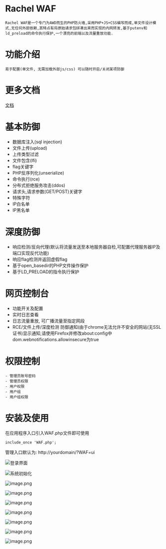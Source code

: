 # Rachel WAF
`Rachel WAF是一个专门为AWD而生的PHP防火墙,采用PHP+JS+CSS编写而成,单文件设计模式,无任何外部依赖,其特点有将原始请求包拼凑出来而实现的内网转发,基于putenv和ld_preload的命令执行保护,一个漂亮的前端以及流量重放功能.`

# 功能介绍
`易于配置(单文件, 无需加载外部js/css)
可以随时开启/关闭某项防御`
# 更多文档
[文档](https://rachelwaf.apifox.cn/)

# 基本防御
- 数据库注入(sql injection)
- 文件上传(upload)
- 上传类型过滤
- 文件包含(lfi) 
- flag关键字
- PHP反序列化(unserialize)
- 命令执行(rce)
- 分布式拒绝服务攻击(ddos)
- 请求头,请求参数(GET/POST)关键字
- 特殊字符
- IP白名单
- IP黑名单

# 深度防御
- 响应检测/反向代理(默认将流量发送至本地服务器自检,可配置代理服务器IP及端口实现反代功能)
- 响应flag检测并返回虚假flag
- 基于open_basedir的PHP文件操作保护
- 基于LD_PRELOAD的指令执行保护

# 网页控制台
- 功能开关及配置
- 实时日志查看
- 日志流量重放, 可广播流量至指定网段
- RCE/文件上传/深度检测 防御通知(由于chrome无法允许不安全的网站(无SSL证书)显示通知,请使用Firefox并修改about:config中dom.webnotifications.allowinsecure为true

# 权限控制
    - 管理员账号密码
    - 管理员权限
    - 用户权限
    - 用户组
    - 用户组权限


# 安装及使用
在应用程序入口引入WAF.php文件即可使用
```
include_once 'WAF.php';
```
管理入口默认为: http://yourdomain/?WAF=ui

![登录界面](https://api.apifox.com/api/v1/projects/3772376/resources/438193/image-preview)


![系统初始化](https://api.apifox.com/api/v1/projects/3772376/resources/438194/image-preview)


![image.png](https://api.apifox.com/api/v1/projects/3772376/resources/438195/image-preview)


![image.png](https://api.apifox.com/api/v1/projects/3772376/resources/438196/image-preview)


![image.png](https://api.apifox.com/api/v1/projects/3772376/resources/438201/image-preview)


![image.png](https://api.apifox.com/api/v1/projects/3772376/resources/438202/image-preview)


![image.png](https://api.apifox.com/api/v1/projects/3772376/resources/438204/image-preview)


![image.png](https://api.apifox.com/api/v1/projects/3772376/resources/438205/image-preview)


![image.png](https://api.apifox.com/api/v1/projects/3772376/resources/438206/image-preview)


